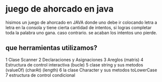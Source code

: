 # juego de ahorcado en java 
hisimos un juego de ahorcado en JAVA donde uno debe ir colocando letra a letra en la consola y tiene cierta cantidad de intentos, si logras completar toda la palabra uno gana. caso contrario. se acaban los intentos uno pierde.
## que herramientas utilizamos?
1 Clase Scanner
2 Declaraciones y Asignaciones
3 Areglos (matris)
4 Estructura de control interactiva (bucle)
5 clase string y sus metodos (valueOf) (charAt) (length)
6 la clase Character y sus metodos toLowerCase
7 estructura de control condicional
 